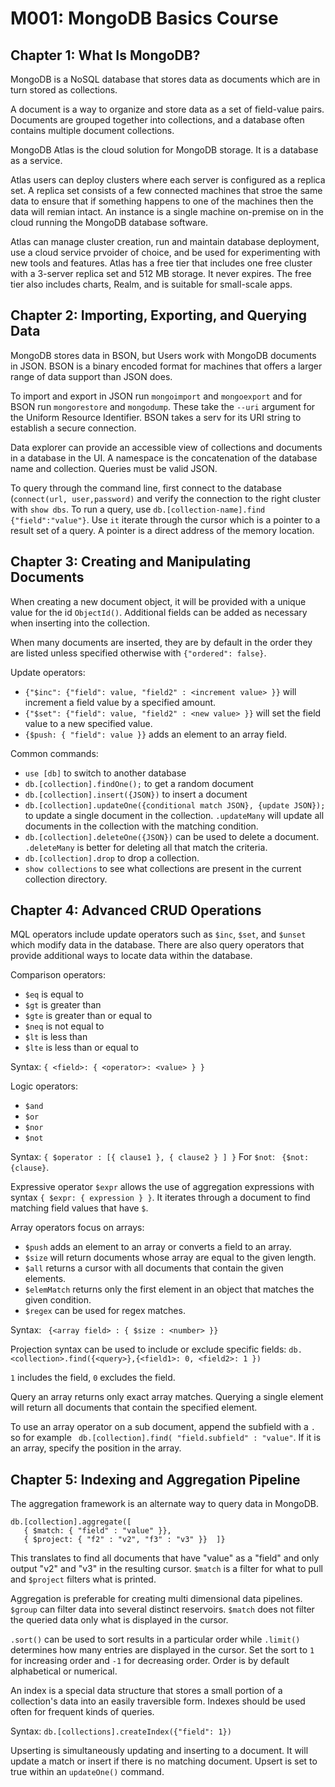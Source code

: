 # M001: MongoDB Basics Course

## Chapter 1: What Is MongoDB?

MongoDB is a NoSQL database that stores data as documents which are in turn stored as collections.

A document is a way to organize and store data as a set of field-value pairs. Documents are grouped together into collections, and a database often contains multiple document collections.

MongoDB Atlas is the cloud solution for MongoDB storage. It is a database as a service.

Atlas users can deploy clusters where each server is configured as a replica set. A replica set consists of a few connected machines that stroe the same data to ensure that if something happens to one of the machines then the data will remian intact. An instance is a single machine on-premise on in the cloud running the MongoDB database software.

Atlas can manage cluster creation, run and maintain database deployment, use a cloud service prvoider of choice, and be used for experimenting with new tools and features. Atlas has a free tier that includes one free cluster with a 3-server replica set and 512 MB storage. It never expires. The free tier also includes charts, Realm, and is suitable for small-scale apps.

## Chapter 2: Importing, Exporting, and Querying Data

MongoDB stores data in BSON, but Users work with MongoDB documents in JSON. BSON is a binary encoded format for machines that offers a larger range of data support than JSON does.

To import and export in JSON run `mongoimport` and `mongoexport` and for BSON run `mongorestore` and `mongodump`. These take the `--uri` argument for the Uniform Resource Identifier. BSON takes a serv for its URI string to establish a secure connection.

Data explorer can provide an accessible view of collections and documents in a database in the UI. A namespace is the concatenation of the database name and collection. Queries must be valid JSON.

To query through the command line, first connect to the database (`connect(url, user,password)` and verify the connection to the right cluster with `show dbs`. To run a query, use `db.[collection-name].find {"field":"value"}`. Use `it` iterate through the cursor which is a pointer to a result set of a query. A pointer is a direct address of the memory location.

## Chapter 3: Creating and Manipulating Documents

When creating a new document object, it will be provided with a unique value for the id `ObjectId()`. Additional fields can be added as necessary when inserting into the collection.

When many documents are inserted, they are by default in the order they are listed unless specified otherwise with `{"ordered": false}`.

Update operators:
* `{"$inc": {"field": value, "field2" : <increment value> }}` will increment a field value by a specified amount.
* `{"$set": {"field": value, "field2" : <new value> }}` will set the field value to a new specified value.
* `{$push: { "field": value }}` adds an element to an array field.

Common commands:
* `use [db]` to switch to another database
* `db.[collection].findOne();` to get a random document
* `db.[collection].insert({JSON})` to insert a document
* `db.[collection].updateOne({conditional match JSON}, {update JSON});` to update a single document in the collection. `.updateMany` will update all documents in the collection with the matching condition.
* `db.[collection].deleteOne({JSON})` can be used to delete a document. `.deleteMany` is better for deleting all that match the criteria.
* `db.[collection].drop` to drop a collection.
* `show collections` to see what collections are present in the current collection directory.

## Chapter 4: Advanced CRUD Operations

MQL operators include update operators such as `$inc`, `$set`, and `$unset` which modify data in the database. There are also query operators that provide additional ways to locate data within the database.

Comparison operators:
* `$eq` is equal to
* `$gt` is greater than
* `$gte` is greater than or equal to
* `$neq` is not equal to
* `$lt` is less than
* `$lte` is less than or equal to

Syntax: `{ <field>: { <operator>: <value> } }`

Logic operators:
* `$and`
* `$or`
* `$nor`
* `$not`

Syntax: ` { $operator : [{ clause1 }, { clause2 } ] } `
For `$not`: ` {$not: {clause}`.

Expressive operator `$expr` allows the use of aggregation expressions with syntax `{ $expr: { expression } }`. It iterates through a document to find matching field values that have `$`.

Array operators focus on arrays:
* `$push` adds an element to an array or converts a field to an array.
* `$size` will return documents whose array are equal to the given length.
* `$all` returns a cursor with all documents that contain the given elements.
* `$elemMatch` returns only the first element in an object that matches the given condition.
*  `$regex` can be used for regex matches.

Syntax: ` {<array field> : { $size : <number> }}`

Projection syntax can be used to include or exclude specific fields: `db.<collection>.find({<query>},{<field1>: 0, <field2>: 1 })`

`1` includes the field, `0` excludes the field.

Query an array returns only exact array matches. Querying a single element will return all documents that contain the specified element.

To use an array operator on a sub document, append the subfield with a `.` so for example ` db.[collection].find( "field.subfield" : "value"`. If it is an array, specify the position in the array.

## Chapter 5: Indexing and Aggregation Pipeline

The aggregation framework is an alternate way to query data in MongoDB.
```
db.[collection].aggregate([
   { $match: { "field" : "value" }},
   { $project: { "f2" : "v2", "f3" : "v3" }}  ]}
```

This translates to find all documents that have "value" as a "field" and only output "v2" and "v3" in the resulting cursor. `$match` is a filter for what to pull and `$project` filters what is printed.

Aggregation is preferable for creating multi dimensional data pipelines. `$group` can filter data into several distinct reservoirs. `$match` does not filter the queried data only what is displayed in the cursor.

`.sort()` can be used to sort results in a particular order while `.limit()` determines how many entries are displayed in the cursor. Set the sort to `1` for increasing order and `-1` for decreasing order. Order is by default alphabetical or numerical.

An index is a special data structure that stores a small portion of a collection's data into an easily traversible form. Indexes should be used often for frequent kinds of queries.

Syntax: `db.[collections].createIndex({"field": 1})`

Upserting is simultaneously updating and inserting to a document. It will update a match or insert if there is no matching document. Upsert is set to true within an `updateOne()` command.

